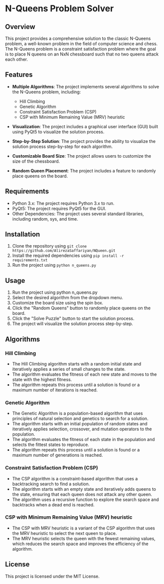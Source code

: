 # N-Queens Problem Solver

## Overview

This project provides a comprehensive solution to the classic N-Queens problem, a well-known problem in the field of computer science and chess. The N-Queens problem is a constraint satisfaction problem where the goal is to place N queens on an NxN chessboard such that no two queens attack each other.

## Features

- **Multiple Algorithms**: The project implements several algorithms to solve the N-Queens problem, including:

  - Hill Climbing
  - Genetic Algorithm
  - Constraint Satisfaction Problem (CSP)
  - CSP with Minimum Remaining Value (MRV) heuristic

- **Visualization**: The project includes a graphical user interface (GUI) built using PyQt5 to visualize the solution process.

- **Step-by-Step Solution**: The project provides the ability to visualize the solution process step-by-step for each algorithm.

- **Customizable Board Size**: The project allows users to customize the size of the chessboard.

- **Random Queen Placement**: The project includes a feature to randomly place queens on the board.

## Requirements

- Python 3.x: The project requires Python 3.x to run.
- PyQt5: The project requires PyQt5 for the GUI.
- Other Dependencies: The project uses several standard libraries, including random, sys, and time.

## Installation

1. Clone the repository using `git clone https://github.com/AlirezaSaffariyan/NQueen.git`
2. Install the required dependencies using `pip install -r requirements.txt`
3. Run the project using `python n_queens.py`

## Usage

1. Run the project using python n_queens.py
2. Select the desired algorithm from the dropdown menu.
3. Customize the board size using the spin box.
4. Click the "Random Queens" button to randomly place queens on the board.
5. Click the "Solve Puzzle" button to start the solution process.
6. The project will visualize the solution process step-by-step.

## Algorithms

### Hill Climbing

- The Hill Climbing algorithm starts with a random initial state and iteratively applies a series of small changes to the state.
- The algorithm evaluates the fitness of each new state and moves to the state with the highest fitness.
- The algorithm repeats this process until a solution is found or a maximum number of iterations is reached.

### Genetic Algorithm

- The Genetic Algorithm is a population-based algorithm that uses principles of natural selection and genetics to search for a solution.
- The algorithm starts with an initial population of random states and iteratively applies selection, crossover, and mutation operators to the population.
- The algorithm evaluates the fitness of each state in the population and selects the fittest states to reproduce.
- The algorithm repeats this process until a solution is found or a maximum number of generations is reached.

### Constraint Satisfaction Problem (CSP)

- The CSP algorithm is a constraint-based algorithm that uses a backtracking search to find a solution.
- The algorithm starts with an empty state and iteratively adds queens to the state, ensuring that each queen does not attack any other queen.
- The algorithm uses a recursive function to explore the search space and backtracks when a dead end is reached.

### CSP with Minimum Remaining Value (MRV) heuristic

- The CSP with MRV heuristic is a variant of the CSP algorithm that uses the MRV heuristic to select the next queen to place.
- The MRV heuristic selects the queen with the fewest remaining values, which reduces the search space and improves the efficiency of the algorithm.

## License

This project is licensed under the MIT License.
